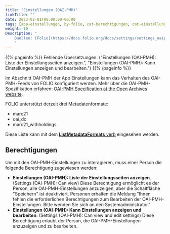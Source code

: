 ```yaml
---
title: "Einstellungen (OAI-PMH)"
linkTitle: ""
date: 2023-02-01T00:00:00-00:00
tags: [app-einstellungen, by-folio, cat-berechtigungen, cat-einstellungen, for-admin, meta-uebersetzungsproblem]
weight: 10
Description: "
    Quellen: [Folio](https://docs.folio.org/docs/settings/settings_oaipmh/settings_oaipmh/) & [GBV](https://info.gbv.de/pages/viewpage.action?pageId=850002078)
    "
---
```


{{% pageinfo %}}
Fehlende Übersetzungen. ("Einstellungen (OAI-PMH): Liste der Einstellungsseiten anzeigen.", "Einstellungen (OAI-PMH): Kann Einstellungen anzeigen und bearbeiten.")
{{% /pageinfo %}}

Im Abschnitt OAI-PMH der App Einstellungen kann das Verhalten des OAI-PMH-Feeds von FOLIO konfiguriert werden. Mehr über die OAI-PMH-Spezifikation erfahren: [OAI-PMH Specification at the Open Archives website](http://www.openarchives.org/OAI/openarchivesprotocol.html).

FOLIO unterstützt derzeit drei Metadatenformate:

* marc21
* oai\_dc
* marc21\_withholdings

Diese Liste kann mit dem [**ListMetadataFormats** verb](http://www.openarchives.org/OAI/openarchivesprotocol.html#ListMetadataFormats) eingesehen werden.

## Berechtigungen

Um mit den OAI-PMH-Einstellungen zu interagieren, muss einer Person die folgende Berechtigung zugewiesen werden:

* **Einstellungen (OAI-PMH): Liste der Einstellungsseiten anzeigen**.  (Settings (OAI-PMH): Can view)
    Diese Berechtigung ermöglicht es der Person, alle OAI-PMH-Einstellungen anzuzeigen, aber die Schaltfläche "Speichern" ist deaktiviert. Personen erhalten die Meldung "Ihnen fehlen die erforderlichen Berechtigungen zum Bearbeiten der OAI-PMH-Einstellungen. Bitte wenden Sie sich an den Systemadministrator."
* **Einstellungen (OAI-PMH): Kann Einstellungen anzeigen und bearbeiten**. (Settings (OAI-PMH): Can view and edit settings)
    Diese Berechtigung erlaubt der Person, die OAI-PMH-Einstellungen anzuzeigen und zu bearbeiten.
